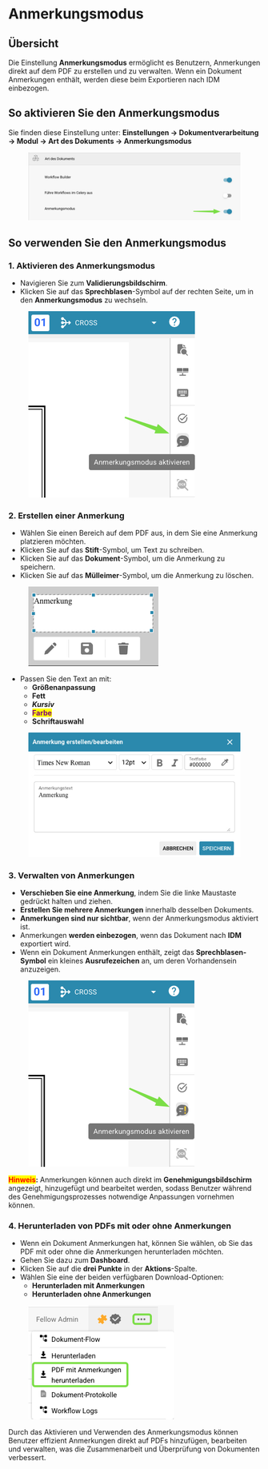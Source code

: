 # Anmerkungsmodus

## Übersicht

Die Einstellung **Anmerkungsmodus** ermöglicht es Benutzern, Anmerkungen direkt auf dem PDF zu erstellen und zu verwalten. Wenn ein Dokument Anmerkungen enthält, werden diese beim Exportieren nach IDM einbezogen.

## So **aktivieren** Sie den **Anmerkungsmodus**&#x20;

Sie finden diese Einstellung unter: **Einstellungen → Dokumentverarbeitung → Modul → Art des Dokuments  → Anmerkungsmodus**

<figure><img src="../../../../.gitbook/assets/iScreen Shoter - Google Chrome - 250224134613.jpg" alt=""><figcaption></figcaption></figure>

## So verwenden Sie den **Anmerkungsmodus**

### 1. Aktivieren des **Anmerkungsmodus**

* Navigieren Sie zum **Validierungsbildschirm**.
* Klicken Sie auf das **Sprechblasen**-Symbol auf der rechten Seite, um in den **Anmerkungsmodus** zu wechseln.

<figure><img src="../../../../.gitbook/assets/iScreen Shoter - Google Chrome - 250224134844.jpg" alt=""><figcaption></figcaption></figure>

### 2. Erstellen einer Anmerkung

* Wählen Sie einen Bereich auf dem PDF aus, in dem Sie eine Anmerkung platzieren möchten.
* Klicken Sie auf das **Stift**-Symbol, um Text zu schreiben.
* Klicken Sie auf das **Dokument**-Symbol, um die Anmerkung zu speichern.
* Klicken Sie auf das **Mülleimer**-Symbol, um die Anmerkung zu löschen.

<figure><img src="../../../../.gitbook/assets/iScreen Shoter - Google Chrome - 250224135348.jpg" alt=""><figcaption></figcaption></figure>

* Passen Sie den Text an mit:
  * **Größenanpassung**
  * **Fett**
  * _**Kursiv**_
  * <mark style="color:purple;">**Farbe**</mark>
  * **Schriftauswahl**

<figure><img src="../../../../.gitbook/assets/iScreen Shoter - Google Chrome - 250224135426.jpg" alt=""><figcaption></figcaption></figure>

### 3. Verwalten von Anmerkungen

* **Verschieben Sie eine Anmerkung**, indem Sie die linke Maustaste gedrückt halten und ziehen.
* **Erstellen Sie mehrere Anmerkungen** innerhalb desselben Dokuments.
* **Anmerkungen sind nur sichtbar**, wenn der Anmerkungsmodus aktiviert ist.
* Anmerkungen **werden einbezogen**, wenn das Dokument nach **IDM** exportiert wird.
* Wenn ein Dokument Anmerkungen enthält, zeigt das **Sprechblasen-Symbol** ein kleines **Ausrufezeichen** an, um deren Vorhandensein anzuzeigen.

<figure><img src="../../../../.gitbook/assets/iScreen Shoter - Google Chrome - 250224135534 (1).jpg" alt=""><figcaption></figcaption></figure>

<mark style="color:red;">**Hinweis**</mark>**:** Anmerkungen können auch direkt im **Genehmigungsbildschirm** angezeigt, hinzugefügt und bearbeitet werden, sodass Benutzer während des Genehmigungsprozesses notwendige Anpassungen vornehmen können.

### 4. Herunterladen von PDFs mit oder ohne Anmerkungen

* Wenn ein Dokument Anmerkungen hat, können Sie wählen, ob Sie das PDF mit oder ohne die Anmerkungen herunterladen möchten.
* Gehen Sie dazu zum **Dashboard**.
* Klicken Sie auf die **drei Punkte** in der **Aktions**-Spalte.
* Wählen Sie eine der beiden verfügbaren Download-Optionen:
  * **Herunterladen mit Anmerkungen**
  * **Herunterladen ohne Anmerkungen**

<figure><img src="../../../../.gitbook/assets/iScreen Shoter - Google Chrome - 250224135906.jpg" alt=""><figcaption></figcaption></figure>

Durch das Aktivieren und Verwenden des Anmerkungsmodus können Benutzer effizient Anmerkungen direkt auf PDFs hinzufügen, bearbeiten und verwalten, was die Zusammenarbeit und Überprüfung von Dokumenten verbessert.
